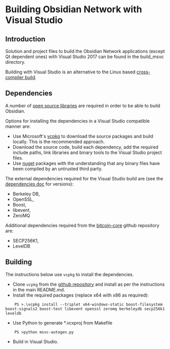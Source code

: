 Building Obsidian Network with Visual Studio
========================================

Introduction
---------------------
Solution and project files to build the Obsidian Network applications (except Qt dependent ones) with Visual Studio 2017 can be found in the build_msvc directory.

Building with Visual Studio is an alternative to the Linux based [cross-compiler build](https://github.com/ObsidianCoreCoin/obsidiancoin/blob/master/doc/build-windows.md).

Dependencies
---------------------
A number of [open source libraries](https://github.com/ObsidianCoreCoin/obsidiancoin/blob/master/doc/dependencies.md) are required in order to be able to build Obsidian.

Options for installing the dependencies in a Visual Studio compatible manner are:

- Use Microsoft's [vcpkg](https://docs.microsoft.com/en-us/cpp/vcpkg) to download the source packages and build locally. This is the recommended approach.
- Download the source code, build each dependency, add the required include paths, link libraries and binary tools to the Visual Studio project files.
- Use [nuget](https://www.nuget.org/) packages with the understanding that any binary files have been compiled by an untrusted third party.

The external dependencies required for the Visual Studio build are (see the [dependencies doc](https://github.com/ObsidianCoreCoin/obsidiancoin/blob/master/doc/dependencies.md) for versions):

- Berkeley DB,
- OpenSSL,
- Boost,
- libevent,
- ZeroMQ

Additional dependencies required from the [bitcoin-core](https://github.com/bitcoin-core) github repository are:
- SECP256K1,
- LevelDB

Building
---------------------
The instructions below use `vcpkg` to install the dependencies.

- Clone `vcpkg` from the [github repository](https://github.com/Microsoft/vcpkg) and install as per the instructions in the main README.md.
- Install the required packages (replace x64 with x86 as required):

```
    PS >.\vcpkg install --triplet x64-windows-static boost-filesystem boost-signals2 boost-test libevent openssl zeromq berkeleydb secp256k1 leveldb
```

- Use Python to generate *.vcxproj from Makefile

```
    PS >python msvc-autogen.py
```

- Build in Visual Studio.
